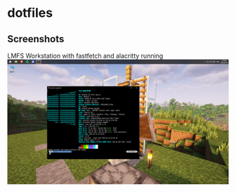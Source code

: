 # dotfiles
## Screenshots
LMFS Workstation with fastfetch and alacritty running
![](screenshots/lmfsws.png)

